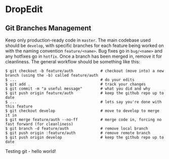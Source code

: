 # DropEdit

## Git Branches Management

Keep only production-ready code in `master`. The main codebase used should be `develop`, with specific branches for each feature being worked on with the naming convention `feature/<name>`. Bug fixes go in `bug/<name>` and any hotfixes go in `hotfix`. Once a branch has been merged in, remove it for cleanliness. The general workflow should be something like this:
  
    $ git checkout -b feature/auth            # checkout (move into) a new branch (using the -b) called feature/auth
    $ ...                                     # do your edits
    $ git add .                               # track your changes
    $ git commit -m "a useful message"        # what you did and why
    $ git push origin feature/auth            # keep the github repo up to date
    $ ...                                     # lets say you're done with this feature
    $ git checkout develop                    # move to develop to merge it in
    $ git merge feature/auth --no-ff          # merge code in, forcing no fast forward (for cleanliness)
    $ git branch -d feature/auth              # remove local branch
    $ git push origin :feature/auth           # remove remote branch
    $ git push origin develop                 # keep the github repo up to date

Testing git - hello world!
